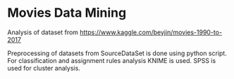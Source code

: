 # Movies Data Mining
Analysis of dataset from https://www.kaggle.com/beyjin/movies-1990-to-2017

Preprocessing of datasets from SourceDataSet is done using python script. 
For classification and assignment rules analysis KNIME is used. SPSS is used for cluster analysis.
